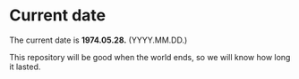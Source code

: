 # Current date

The current date is **1974.05.28.** (YYYY.MM.DD.)

This repository will be good when the world ends, so we will know how long it lasted.